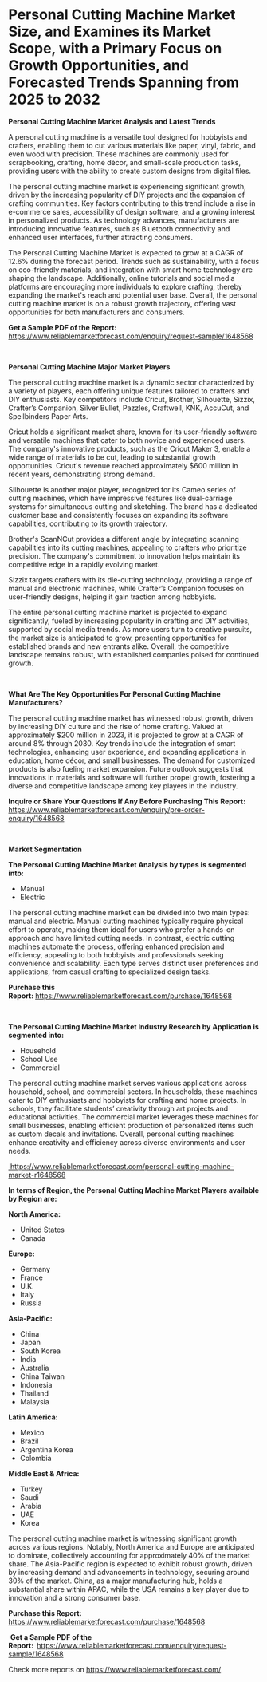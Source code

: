 <p><h1>Personal Cutting Machine Market Size, and Examines its Market Scope, with a Primary Focus on Growth Opportunities, and Forecasted Trends Spanning from 2025 to 2032</h1></p><p><strong>Personal Cutting Machine Market Analysis and Latest Trends</strong></p>
<p><p>A personal cutting machine is a versatile tool designed for hobbyists and crafters, enabling them to cut various materials like paper, vinyl, fabric, and even wood with precision. These machines are commonly used for scrapbooking, crafting, home décor, and small-scale production tasks, providing users with the ability to create custom designs from digital files.</p><p>The personal cutting machine market is experiencing significant growth, driven by the increasing popularity of DIY projects and the expansion of crafting communities. Key factors contributing to this trend include a rise in e-commerce sales, accessibility of design software, and a growing interest in personalized products. As technology advances, manufacturers are introducing innovative features, such as Bluetooth connectivity and enhanced user interfaces, further attracting consumers.</p><p>The Personal Cutting Machine Market is expected to grow at a CAGR of 12.6% during the forecast period. Trends such as sustainability, with a focus on eco-friendly materials, and integration with smart home technology are shaping the landscape. Additionally, online tutorials and social media platforms are encouraging more individuals to explore crafting, thereby expanding the market's reach and potential user base. Overall, the personal cutting machine market is on a robust growth trajectory, offering vast opportunities for both manufacturers and consumers.</p></p>
<p><strong>Get a Sample PDF of the Report:&nbsp;</strong> <a href="https://www.reliablemarketforecast.com/enquiry/request-sample/1648568?utm_campaign=2290&utm_medium=2&utm_source=Github&utm_content=ia&utm_term=18022025&utm_id=personal-cutting-machine">https://www.reliablemarketforecast.com/enquiry/request-sample/1648568</a></p>
<p>&nbsp;</p>
<p><strong>Personal Cutting Machine Major Market Players</strong></p>
<p><p>The personal cutting machine market is a dynamic sector characterized by a variety of players, each offering unique features tailored to crafters and DIY enthusiasts. Key competitors include Cricut, Brother, Silhouette, Sizzix, Crafter’s Companion, Silver Bullet, Pazzles, Craftwell, KNK, AccuCut, and Spellbinders Paper Arts.</p><p>Cricut holds a significant market share, known for its user-friendly software and versatile machines that cater to both novice and experienced users. The company's innovative products, such as the Cricut Maker 3, enable a wide range of materials to be cut, leading to substantial growth opportunities. Cricut's revenue reached approximately $600 million in recent years, demonstrating strong demand.</p><p>Silhouette is another major player, recognized for its Cameo series of cutting machines, which have impressive features like dual-carriage systems for simultaneous cutting and sketching. The brand has a dedicated customer base and consistently focuses on expanding its software capabilities, contributing to its growth trajectory.</p><p>Brother's ScanNCut provides a different angle by integrating scanning capabilities into its cutting machines, appealing to crafters who prioritize precision. The company's commitment to innovation helps maintain its competitive edge in a rapidly evolving market.</p><p>Sizzix targets crafters with its die-cutting technology, providing a range of manual and electronic machines, while Crafter’s Companion focuses on user-friendly designs, helping it gain traction among hobbyists.</p><p>The entire personal cutting machine market is projected to expand significantly, fueled by increasing popularity in crafting and DIY activities, supported by social media trends. As more users turn to creative pursuits, the market size is anticipated to grow, presenting opportunities for established brands and new entrants alike. Overall, the competitive landscape remains robust, with established companies poised for continued growth.</p></p>
<p>&nbsp;</p>
<p><strong>What Are The Key Opportunities For Personal Cutting Machine Manufacturers?</strong></p>
<p><p>The personal cutting machine market has witnessed robust growth, driven by increasing DIY culture and the rise of home crafting. Valued at approximately $200 million in 2023, it is projected to grow at a CAGR of around 8% through 2030. Key trends include the integration of smart technologies, enhancing user experience, and expanding applications in education, home décor, and small businesses. The demand for customized products is also fueling market expansion. Future outlook suggests that innovations in materials and software will further propel growth, fostering a diverse and competitive landscape among key players in the industry.</p></p>
<p><strong>Inquire or Share Your Questions If Any Before Purchasing This Report:</strong> <a href="https://www.reliablemarketforecast.com/enquiry/pre-order-enquiry/1648568?utm_campaign=2290&utm_medium=2&utm_source=Github&utm_content=ia&utm_term=18022025&utm_id=personal-cutting-machine">https://www.reliablemarketforecast.com/enquiry/pre-order-enquiry/1648568</a></p>
<p>&nbsp;</p>
<p><strong>Market Segmentation</strong></p>
<p><strong>The Personal Cutting Machine Market Analysis by types is segmented into:</strong></p>
<p><ul><li>Manual</li><li>Electric</li></ul></p>
<p><p>The personal cutting machine market can be divided into two main types: manual and electric. Manual cutting machines typically require physical effort to operate, making them ideal for users who prefer a hands-on approach and have limited cutting needs. In contrast, electric cutting machines automate the process, offering enhanced precision and efficiency, appealing to both hobbyists and professionals seeking convenience and scalability. Each type serves distinct user preferences and applications, from casual crafting to specialized design tasks.</p></p>
<p><strong>Purchase this Report:&nbsp;</strong><a href="https://www.reliablemarketforecast.com/purchase/1648568?utm_campaign=2290&utm_medium=2&utm_source=Github&utm_content=ia&utm_term=18022025&utm_id=personal-cutting-machine">https://www.reliablemarketforecast.com/purchase/1648568</a></p>
<p>&nbsp;</p>
<p><strong>The Personal Cutting Machine Market Industry Research by Application is segmented into:</strong></p>
<p><ul><li>Household</li><li>School Use</li><li>Commercial</li></ul></p>
<p><p>The personal cutting machine market serves various applications across household, school, and commercial sectors. In households, these machines cater to DIY enthusiasts and hobbyists for crafting and home projects. In schools, they facilitate students’ creativity through art projects and educational activities. The commercial market leverages these machines for small businesses, enabling efficient production of personalized items such as custom decals and invitations. Overall, personal cutting machines enhance creativity and efficiency across diverse environments and user needs.</p></p>
<p><a href="https://www.reliablemarketforecast.com/personal-cutting-machine-market-r1648568?utm_campaign=2290&utm_medium=2&utm_source=Github&utm_content=ia&utm_term=18022025&utm_id=personal-cutting-machine">&nbsp;https://www.reliablemarketforecast.com/personal-cutting-machine-market-r1648568</a></p>
<p><strong>In terms of Region, the Personal Cutting Machine Market Players available by Region are:</strong></p>
<p>
    <p> <strong> North America: </strong>
        <ul>
            <li>United States</li>
            <li>Canada</li>
        </ul>
        </p> 
    <p> <strong> Europe: </strong>
        <ul>
            <li>Germany</li>
            <li>France</li>
            <li>U.K.</li>
            <li>Italy</li>
            <li>Russia</li>
        </ul>
        </p> 
    <p> <strong> Asia-Pacific: </strong>
        <ul>
            <li>China</li>
            <li>Japan</li>
            <li>South Korea</li>
            <li>India</li>
            <li>Australia</li>
            <li>China Taiwan</li>
            <li>Indonesia</li>
            <li>Thailand</li>
            <li>Malaysia</li>
        </ul>
        </p> 
    <p> <strong> Latin America: </strong>
        <ul>
            <li>Mexico</li>
            <li>Brazil</li>
            <li>Argentina Korea</li>
            <li>Colombia</li>
        </ul>
        </p> 
    <p> <strong> Middle East & Africa: </strong>
        <ul>
            <li>Turkey</li>
            <li>Saudi</li>
            <li>Arabia</li>
            <li>UAE</li>
            <li>Korea</li>
        </ul>
    </p>
    </p>
<p><p>The personal cutting machine market is witnessing significant growth across various regions. Notably, North America and Europe are anticipated to dominate, collectively accounting for approximately 40% of the market share. The Asia-Pacific region is expected to exhibit robust growth, driven by increasing demand and advancements in technology, securing around 30% of the market. China, as a major manufacturing hub, holds a substantial share within APAC, while the USA remains a key player due to innovation and a strong consumer base.</p></p>
<p><strong>Purchase this Report: </strong><a href="https://www.reliablemarketforecast.com/purchase/1648568?utm_campaign=2290&utm_medium=2&utm_source=Github&utm_content=ia&utm_term=18022025&utm_id=personal-cutting-machine">https://www.reliablemarketforecast.com/purchase/1648568</a></p>
<p>&nbsp;<strong>Get a Sample PDF of the Report:&nbsp;&nbsp;</strong><a href="https://www.reliablemarketforecast.com/enquiry/request-sample/1648568?utm_campaign=2290&utm_medium=2&utm_source=Github&utm_content=ia&utm_term=18022025&utm_id=personal-cutting-machine">https://www.reliablemarketforecast.com/enquiry/request-sample/1648568</a></p>
<p><strong></strong></p>
<p>Check more reports on <a href="https://www.reliablemarketforecast.com/?utm_campaign=2290&utm_medium=2&utm_source=Github&utm_content=ia&utm_term=18022025&utm_id=personal-cutting-machine">https://www.reliablemarketforecast.com/</a></p>